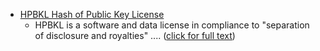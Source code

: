 - [HPBKL Hash of Public Key License](../HPBKL.md)
  - HPBKL is a software and data license in compliance to "separation of disclosure and royalties" .... ([click for full text](../HPBKL.md))